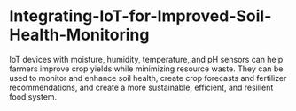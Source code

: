 # Integrating-IoT-for-Improved-Soil-Health-Monitoring
IoT devices with moisture, humidity, temperature, and pH sensors can help farmers improve crop yields while minimizing resource waste. They can be used to monitor and enhance soil health, create crop forecasts and fertilizer recommendations, and create a more sustainable, efficient, and resilient food system.
